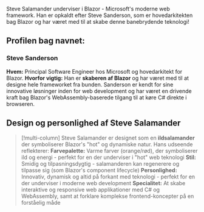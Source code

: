 Steve Salamander underviser i Blazor - Microsoft's moderne web framework. Han er opkaldt efter Steve Sanderson, som er hovedarkitekten bag Blazor og har været med til at skabe denne banebrydende teknologi!

## Profilen bag navnet:

### Steve Sanderson
**Hvem:** Principal Software Engineer hos Microsoft og hovedarkitekt for Blazor.
**Hvorfor vigtig:** Han er **skaberen af Blazor** og har været med til at designe hele frameworket fra bunden. Sanderson er kendt for sine innovative løsninger inden for web development og har været en drivende kraft bag Blazor's WebAssembly-baserede tilgang til at køre C# direkte i browseren.

## Design og personlighed af Steve Salamander

> [!multi-column]
> Steve Salamander er designet som en **ildsalamander** der symboliserer Blazor's "hot" og dynamiske natur. Hans udseende reflekterer:
>**Farvepalette:** Varme farver (orange/rød), der symboliserer ild og energi - perfekt for en der underviser i "hot" web teknologi
>**Stil:** Smidig og tilpasningsdygtig - salamanderen kan regenerere og tilpasse sig (som Blazor's component lifecycle)
>**Personlighed:** Innovativ, dynamisk og altid på forkant med teknologi - perfekt for en der underviser i moderne web development
>**Specialitet:** At skabe interaktive og responsive web applikationer med C# og WebAssembly, samt at forklare komplekse frontend-koncepter på en forståelig måde